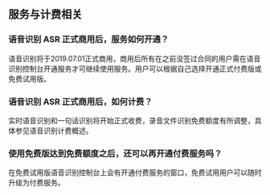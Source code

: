 
## 服务与计费相关
### 语音识别 ASR 正式商用后，服务如何开通？
语音识别将于2019.07.01正式商用，商用后所有在之前没签过合同的用户需在语音识别控制台开通服务才可继续使用服务。用户可以根据自己选择开通正式付费版或免费试用版。
### 语音识别 ASR 正式商用后，如何计费？
实时语音识别和一句话识别将开始正式收费，录音文件识别免费额度有所调整，具体参见语音识别计费概述。
### 使用免费版达到免费额度之后，还可以再开通付费服务吗？
在免费试用版语音识别控制台上会有开通付费服务的窗口，免费试用用户可以随时升级为付费服务。




